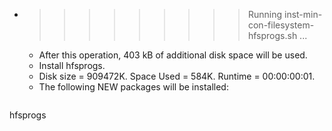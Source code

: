 * >>>>>>>>> Running inst-min-con-filesystem-hfsprogs.sh ...
  * After this operation, 403 kB of additional disk space will be used.
  * Install hfsprogs.
  * Disk size = 909472K. Space Used = 584K. Runtime = 00:00:00:01.
  * The following NEW packages will be installed:
  ```bash
hfsprogs
  ```

